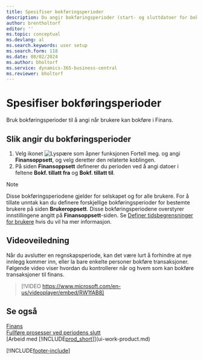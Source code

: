 ```yaml
---
title: Spesifiser bokføringsperioder
description: Du angir bokføringsperioder (start- og sluttdatoer for bokføring) for å definere når brukere kan bokføre i Finans.
author: brentholtorf
editor: ''
ms.topic: conceptual
ms.devlang: al
ms.search.keywords: user setup
ms.search.form: 118
ms.date: 08/02/2024
ms.author: bholtorf
ms.service: dynamics-365-business-central
ms.reviewer: bholtorf
---
```


# Spesifiser bokføringsperioder

Bruk bokføringsperioder til å angi når brukere kan bokføre i Finans.  

## Slik angir du bokføringsperioder

1. Velg ikonet ![Lyspære som åpner funksjonen Fortell meg.](media/ui-search/search_small.png "Fortell hva du vil gjøre") og angi **Finansoppsett**, og velg deretter den relaterte koblingen.  
2. På siden **Finansoppsett** definerer du perioden ved å angi datoer i feltene **Bokf. tillatt fra** og **Bokf. tillatt til**.  

> [!NOTE]  
> Disse bokføringsperiodene gjelder for selskapet og for alle brukere. For å tillate unntak kan du definere forskjellige bokføringsperioder for bestemte brukere på siden **Brukeroppsett**. Disse bokføringsperiodene overstyrer innstillingene angitt på **Finansoppsett**-siden. Se [Definer tidsbegrensninger for brukere](ui-define-granular-permissions.md#set-up-time-constraints-for-users) hvis du vil ha mer informasjon.

## Videoveiledning

Når du avslutter en regnskapsperiode, kan det være lurt å forhindre at nye innlegg kommer inn, eller la bare enkelte personer bokføre transaksjoner. Følgende video viser hvordan du kontrollerer når og hvem som kan bokføre transaksjoner til finans.

> [!VIDEO https://www.microsoft.com/en-us/videoplayer/embed/RW1fAB8]

## Se også

[Finans](finance.md)  
[Fullføre prosesser ved periodens slutt](year-how-complete-period-end-processes.md)  
[Arbeid med [!INCLUDE[prod_short](includes/prod_short.md)]](ui-work-product.md)


[!INCLUDE[footer-include](includes/footer-banner.md)]
